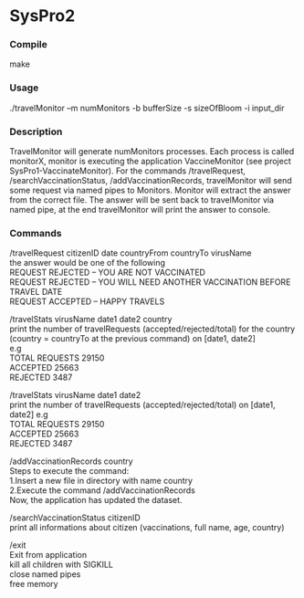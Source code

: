# SysPro2

<p><h3>Compile</h3></p>
make

<h3><p>Usage</h3></p>
./travelMonitor –m numMonitors -b bufferSize -s sizeOfBloom -i input_dir

<h3><p>Description</h3></p>
 TravelMonitor will generate numMonitors processes. Each process is called monitorX, monitor is executing the application VaccineMonitor (see project SysPro1-VaccinateMonitor). 
 For the commands /travelRequest, /searchVaccinationStatus, /addVaccinationRecords, travelMonitor will send some request via named pipes to Monitors.
 Monitor will extract the answer from the correct file. The answer will be sent back to travelMonitor via named pipe, at the end travelMonitor will print the answer to console.
 
 
<h3><p>Commands</h3></p>

<p>/travelRequest citizenID date countryFrom countryTo virusName <br/>
the answer would be one of the following </br>
REQUEST REJECTED – YOU ARE NOT VACCINATED </br>
REQUEST REJECTED – YOU WILL NEED ANOTHER VACCINATION BEFORE TRAVEL DATE </br>
REQUEST ACCEPTED – HAPPY TRAVELS </br>
</p>

/travelStats virusName date1 date2 country  </br>
print the number of travelRequests (accepted/rejected/total) for the country (country = countryTo at the previous command) on [date1, date2] </br>
e.g </br>
TOTAL REQUESTS 29150 </br>
ACCEPTED 25663 </br>
REJECTED 3487 </br>

/travelStats virusName date1 date2 </br>
print the number of travelRequests (accepted/rejected/total) on [date1, date2]
e.g </br>
TOTAL REQUESTS 29150 </br>
ACCEPTED 25663 </br>
REJECTED 3487 </br>


/addVaccinationRecords country </br>
Steps to execute the command:</br>
1.Insert a new file in directory with name country</br>
2.Execute the command /addVaccinationRecords</br>
Now, the application has updated the dataset. </br>


/searchVaccinationStatus citizenID </br>
print all informations about citizen (vaccinations, full name, age, country)


/exit </br>
Exit from application </br>
kill all children with SIGKILL </br>
close named pipes </br>
free memory

